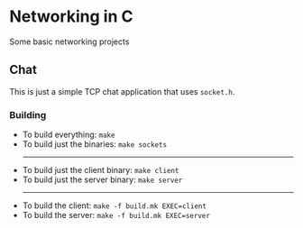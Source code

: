 # Networking in C
Some basic networking projects

## Chat
This is just a simple TCP chat application that uses `socket.h`.

### Building
 * To build everything: `make`
 * To build just the binaries: `make sockets`<hr>
 * To build just the client binary: `make client`
 * To build just the server binary: `make server`<hr>
 * To build the client: `make -f build.mk EXEC=client`
 * To build the server: `make -f build.mk EXEC=server`